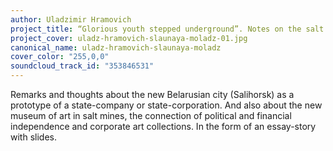 ```yaml
---
author: Uladzimir Hramovich
project_title: “Glorious youth stepped underground”. Notes on the salt galleries as museums of the corporation-state
project_cover: uladz-hramovich-slaunaya-moladz-01.jpg
canonical_name: uladz-hramovich-slaunaya-moladz
cover_color: "255,0,0"
soundcloud_track_id: "353846531"
---
```


Remarks and thoughts about the new Belarusian city (Salihorsk) as a prototype of a state-company or state-corporation. And also about the new museum of art in salt mines, the connection of political and financial independence and corporate art collections.
In the form of an essay-story with slides.